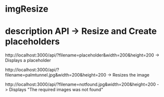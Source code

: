 # imgResize
# description API -> Resize and Create placeholders

http://localhost:3000/api/?filename=placeholder&width=200&height=200 -> Displays a placeholder

http://localhost:3000/api/?filename=palmtunnel.jpg&width=200&height=200 -> Resizes the image

http://localhost:3000/api/?filename=notfound.jpg&width=200&height=200 -> Displays "The required images was not found"
